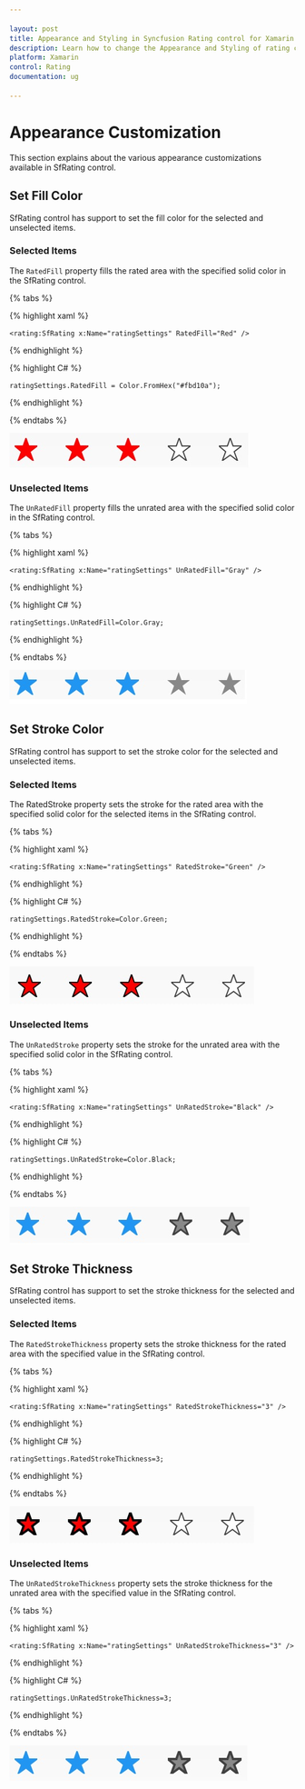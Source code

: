 ```yaml
---

layout: post
title: Appearance and Styling in Syncfusion Rating control for Xamarin.Forms
description: Learn how to change the Appearance and Styling of rating control
platform: Xamarin
control: Rating
documentation: ug

---
```


# Appearance Customization

This section explains about the various appearance customizations available in SfRating control.
 
## Set Fill Color

SfRating control has support to set the fill color for the selected and unselected items.

### Selected Items

The `RatedFill` property fills the rated area with the specified solid color in the SfRating control.

{% tabs %}

{% highlight xaml %}

	<rating:SfRating x:Name="ratingSettings" RatedFill="Red" />
	
{% endhighlight %}

{% highlight C# %}

	ratingSettings.RatedFill = Color.FromHex("#fbd10a");
           
{% endhighlight %}

{% endtabs %}

![](images/ratedFill.jpg)

### Unselected Items

The `UnRatedFill` property fills the unrated area with the specified solid color in the SfRating control.

{% tabs %}

{% highlight xaml %}

	<rating:SfRating x:Name="ratingSettings" UnRatedFill="Gray" />
	
{% endhighlight %}

{% highlight C# %}

	ratingSettings.UnRatedFill=Color.Gray;

{% endhighlight %}

{% endtabs %}

![](images/unRatedFill.jpg)

## Set Stroke Color

SfRating control has support to set the stroke color for the selected and unselected items.

### Selected Items

The RatedStroke property sets the stroke for the rated area with the specified solid color for the selected items in the SfRating control.

{% tabs %}

{% highlight xaml %}

	<rating:SfRating x:Name="ratingSettings" RatedStroke="Green" />
	
{% endhighlight %}

{% highlight C# %}

	ratingSettings.RatedStroke=Color.Green;

{% endhighlight %}

{% endtabs %}

![](images/ratedStroke.jpg)

### Unselected Items

The `UnRatedStroke` property sets the stroke for the unrated area with the specified solid color in the SfRating control.

{% tabs %}

{% highlight xaml %}

	<rating:SfRating x:Name="ratingSettings" UnRatedStroke="Black" />
	
{% endhighlight %}

{% highlight C# %}

	ratingSettings.UnRatedStroke=Color.Black;

{% endhighlight %}

{% endtabs %}

![](images/unRatedStroke.jpg)
 
## Set Stroke Thickness

SfRating control has support to set the stroke thickness for the selected and unselected items.

### Selected Items

The `RatedStrokeThickness` property sets the stroke thickness for the rated area with the specified value in the SfRating control.

{% tabs %}

{% highlight xaml %}

	<rating:SfRating x:Name="ratingSettings" RatedStrokeThickness="3" />
	
{% endhighlight %}

{% highlight C# %}

	ratingSettings.RatedStrokeThickness=3;

{% endhighlight %}

{% endtabs %}

![](images/ratedStrokeThickness.jpg)


### Unselected Items

The `UnRatedStrokeThickness` property sets the stroke thickness for the unrated area with the specified value in the SfRating control.

{% tabs %}

{% highlight xaml %}

	<rating:SfRating x:Name="ratingSettings" UnRatedStrokeThickness="3" />
	
{% endhighlight %}

{% highlight C# %}

	ratingSettings.UnRatedStrokeThickness=3;

{% endhighlight %}

{% endtabs %}

![](images/unRatedStrokeThickness.jpg)
